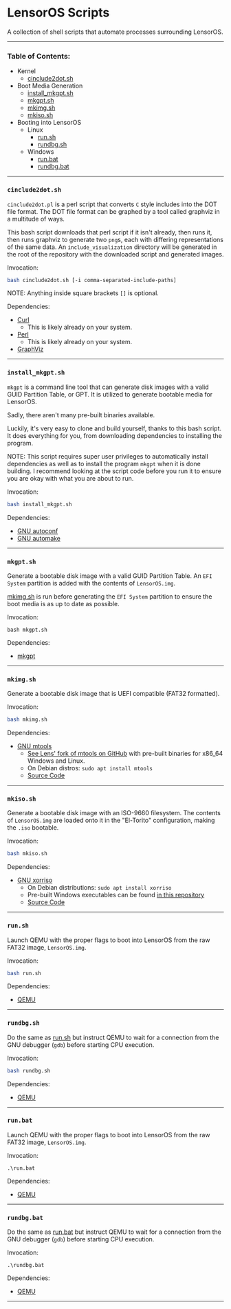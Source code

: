 # LensorOS Scripts
A collection of shell scripts that automate processes surrounding LensorOS.

---

### Table of Contents:
- Kernel
  - [cinclude2dot.sh](#kernel-cinclude2dot-sh)
- Boot Media Generation
  - [install_mkgpt.sh](#bootmediagen-installmkgpt-sh)
  - [mkgpt.sh](#bootmediagen-mkgpt-sh)
  - [mkimg.sh](#bootmediagen-mkimg-sh)
  - [mkiso.sh](#bootmediagen-mkiso-sh)
- Booting into LensorOS
  - Linux
    - [run.sh](#booting-run-sh)
    - [rundbg.sh](#booting-rundbg-sh)
  - Windows
    - [run.bat](#booting-run-bat)
    - [rundbg.bat](#booting-rundbg-bat)

---

### `cinclude2dot.sh` <a name="kernel-cinclude2dot-sh"></a>
`cinclude2dot.pl` is a perl script that converts
  `C` style includes into the DOT file format.
  The DOT file format can be graphed by a tool
  called graphviz in a multitude of ways.
  
This bash script downloads that perl script
  if it isn't already, then runs it, then runs
  graphviz to generate two `png`s, each with
  differing representations of the same data.
  An `include_visualization` directory will be
  generated in the root of the repository with
  the downloaded script and generated images.

Invocation:
```bash
bash cinclude2dot.sh [-i comma-separated-include-paths]
```
NOTE: Anything inside square brackets `[]` is optional.

Dependencies:
- [Curl](https://curl.se/download.html)
  - This is likely already on your system.
- [Perl](https://www.perl.org/get.html)
  - This is likely already on your system.
- [GraphViz](https://www.graphviz.org/download/)

---

### `install_mkgpt.sh` <a name="bootmediagen-installmkgpt-sh"></a>
`mkgpt` is a command line tool that can generate disk 
  images with a valid GUID Partition Table, or GPT.
  It is utilized to generate bootable media for LensorOS.

Sadly, there aren't many pre-built binaries available.

Luckily, it's very easy to clone and build yourself,
  thanks to this bash script. It does everything for you,
  from downloading dependencies to installing the program.

NOTE: This script requires super user privileges to 
  automatically install dependencies as well as to
  install the program `mkgpt` when it is done building.
  I recommend looking at the script code before you run
  it to ensure you are okay with what you are about to run.

Invocation:
```bash
bash install_mkgpt.sh
```

Dependencies:
- [GNU autoconf](https://www.gnu.org/software/autoconf/)
- [GNU automake](https://www.gnu.org/software/automake/)

---

### `mkgpt.sh` <a name="bootmediagen-mkgpt-sh"></a>
Generate a bootable disk image with a valid GUID Partition Table.
  An `EFI System` partition is added with the contents of `LensorOS.img`.

[mkimg.sh](#bootmediagen-mkimg-sh) is run before generating the `EFI System`
  partition to ensure the boot media is as up to date as possible.

Invocation:
```
bash mkgpt.sh
```

Dependencies:
- [mkgpt](#bootmediagen-install-mkgpt-sh)

---

### `mkimg.sh` <a name="bootmediagen-mkimg-sh"></a>
Generate a bootable disk image that is UEFI compatible (FAT32 formatted).

Invocation:
```bash
bash mkimg.sh
```

Dependencies:
- [GNU mtools](https://www.gnu.org/software/mtools/)
  - [See Lens' fork of mtools on GitHub](https://github.com/LensPlaysGames/mtools/releases) 
    with pre-built binaries for x86_64 Windows and Linux.
  - On Debian distros: `sudo apt install mtools`
  - [Source Code](http://ftp.gnu.org/gnu/mtools/)

---

### `mkiso.sh` <a name="bootmediagen-mkiso-sh"></a>
Generate a bootable disk image with an ISO-9660 filesystem.
  The contents of `LensorOS.img` are loaded onto it in the 
  "El-Torito" configuration, making the `.iso` bootable.

Invocation:
```bash
bash mkiso.sh
```
Dependencies:
- [GNU xorriso](https://www.gnu.org/software/xorriso/)
  - On Debian distributions: `sudo apt install xorriso`
  - Pre-built Windows executables can be found
    [in this repository](https://github.com/PeyTy/xorriso-exe-for-windows)
  - [Source Code](https://www.gnu.org/software/xorriso/xorriso-1.5.4.pl02.tar.gz)

---

### `run.sh` <a name="booting-run-sh"></a>
Launch QEMU with the proper flags to boot into
  LensorOS from the raw FAT32 image, `LensorOS.img`.

Invocation:
```bash
bash run.sh
```

Dependencies:
- [QEMU](https://www.qemu.org/download/#linux)

---

### `rundbg.sh` <a name="booting-rundbg-sh"></a>
Do the same as [run.sh](#booting-run-sh) but instruct QEMU to wait
  for a connection from the GNU debugger (`gdb`) before starting CPU execution.

Invocation:
```bash
bash rundbg.sh
```

Dependencies:
- [QEMU](https://www.qemu.org/download/#windows)

---

### `run.bat` <a name="booting-run-bat"></a>
Launch QEMU with the proper flags to boot into
  LensorOS from the raw FAT32 image, `LensorOS.img`.

Invocation:
```pwsh
.\run.bat
```

Dependencies:
- [QEMU](https://www.qemu.org/download/#windows)

---

### `rundbg.bat` <a name="booting-rundbg-bat"></a>
Do the same as [run.bat](#booting-run-bat) but instruct QEMU to wait
  for a connection from the GNU debugger (`gdb`) before starting CPU execution.

Invocation:
```pwsh
.\rundbg.bat
```

Dependencies:
- [QEMU](https://www.qemu.org/download/#windows)

---
